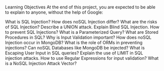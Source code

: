 Learning Objectives
At the end of this project, you are expected to be able to explain to anyone, without the help of Google:

What is SQL Injection?
How does noSQL Injection differ?
What are the risks of SQL Injection?
Describe a UNION attack.
Explain Blind SQL Injection.
How to prevent SQL Injections?
What is a Parameterized Query?
What are Stored Procedures in SQL?
Why is Input Validation important?
How does noSQL Injection occur in MongoDB?
What is the role of ORMs in preventing injections?
Can noSQL Databases like MongoDB be injected?
What is Escaping User Input in SQL queries?
Explain the use of LIMIT in SQL injection attacks.
How to use Regular Expressions for input validation?
What is a NoSQL Injection Attack Vector?
